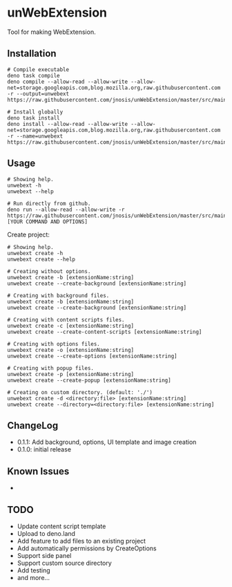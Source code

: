# unWebExtension

Tool for making WebExtension.

## Installation

```
# Compile executable
deno task compile
deno compile --allow-read --allow-write --allow-net=storage.googleapis.com,blog.mozilla.org,raw.githubusercontent.com -r --output=unwebext https://raw.githubusercontent.com/jnosis/unWebExtension/master/src/main.ts

# Install globally
deno task install
deno install --allow-read --allow-write --allow-net=storage.googleapis.com,blog.mozilla.org,raw.githubusercontent.com -r --name=unwebext https://raw.githubusercontent.com/jnosis/unWebExtension/master/src/main.ts
```

## Usage

```
# Showing help.
unwebext -h
unwebext --help

# Run directly from github.
deno run --allow-read --allow-write -r https://raw.githubusercontent.com/jnosis/unWebExtension/master/src/main.ts [YOUR COMMAND AND OPTIONS]
```

Create project:

```
# Showing help.
unwebext create -h
unwebext create --help

# Creating without options.
unwebext create -b [extensionName:string]
unwebext create --create-background [extensionName:string]

# Creating with background files.
unwebext create -b [extensionName:string]
unwebext create --create-background [extensionName:string]

# Creating with content scripts files.
unwebext create -c [extensionName:string]
unwebext create --create-content-scripts [extensionName:string]

# Creating with options files.
unwebext create -o [extensionName:string]
unwebext create --create-options [extensionName:string]

# Creating with popup files.
unwebext create -p [extensionName:string]
unwebext create --create-popup [extensionName:string]

# Creating on custom directory. (default: './')
unwebext create -d <directory:file> [extensionName:string]
unwebext create --directory=<directory:file> [extensionName:string]
```

## ChangeLog

- 0.1.1: Add background, options, UI template and image creation
- 0.1.0: initial release

## Known Issues

-

## TODO

- Update content script template
- Upload to deno.land
- Add feature to add files to an existing project
- Add automatically permissions by CreateOptions
- Support side panel
- Support custom source directory
- Add testing
- and more...
